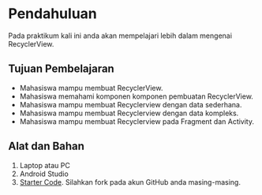 # Pendahuluan

Pada praktikum kali ini anda akan mempelajari lebih dalam mengenai RecyclerView.

## Tujuan Pembelajaran

- Mahasiswa mampu membuat RecyclerView.
- Mahasiswa memahami komponen komponen pembuatan RecyclerView.
- Mahasiswa mampu membuat Recyclerview dengan data sederhana.
- Mahasiswa mampu membuat Recyclerview dengan data kompleks.
- Mahasiswa mampu membuat Recyclerview pada Fragment dan Activity.

## Alat dan Bahan

1. Laptop atau PC
2. Android Studio
3. [Starter Code](https://github.com/polinema-mobile/2019-mobile09). Silahkan
   fork pada akun GitHub anda masing-masing.
